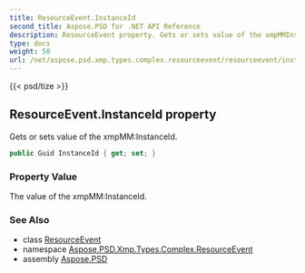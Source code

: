 ```yaml
---
title: ResourceEvent.InstanceId
second_title: Aspose.PSD for .NET API Reference
description: ResourceEvent property. Gets or sets value of the xmpMMInstanceId
type: docs
weight: 50
url: /net/aspose.psd.xmp.types.complex.resourceevent/resourceevent/instanceid/
---
```

{{< psd/tize >}}
## ResourceEvent.InstanceId property

Gets or sets value of the xmpMM:InstanceId.

```csharp
public Guid InstanceId { get; set; }
```

### Property Value

The value of the xmpMM:InstanceId.

### See Also

* class [ResourceEvent](../)
* namespace [Aspose.PSD.Xmp.Types.Complex.ResourceEvent](../../resourceevent/)
* assembly [Aspose.PSD](../../../)


